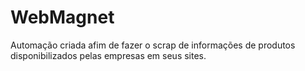 # WebMagnet
Automação criada afim de fazer o scrap de informações de produtos disponibilizados pelas empresas em seus sites.
